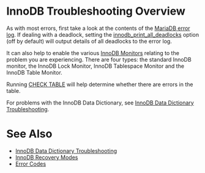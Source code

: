 # InnoDB Troubleshooting Overview

As with most errors, first take a look at the contents of the [MariaDB error log](../../../../server-management/server-monitoring-logs/error-log.md). If dealing with a deadlock, setting the [innodb_print_all_deadlocks](/en/xtradbinnodb-server-system-variables/#innodb_print_all_deadlocks) option (off by default) will output details of all deadlocks to the error log.

It can also help to enable the various [InnoDB Monitors](/en/xtradb-innodb-monitors/) relating to the problem you are experiencing. There are four types: the standard InnoDB monitor, the InnoDB Lock Monitor, InnoDB Tablespace Monitor and the InnoDB Table Monitor.

Running [CHECK TABLE](../../../sql-statements-and-structure/sql-statements/table-statements/check-table.md) will help determine whether there are errors in the table.

For problems with the InnoDB Data Dictionary, see [InnoDB Data Dictionary Troubleshooting](innodb-data-dictionary-troubleshooting.md).

#

# See Also

* [InnoDB Data Dictionary Troubleshooting](innodb-data-dictionary-troubleshooting.md)
* [InnoDB Recovery Modes](/en/xtradbinnodb-recovery-modes/)
* [Error Codes](/en/error-codes/)